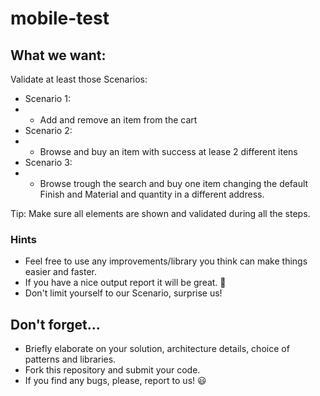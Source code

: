 
# mobile-test

## What we want:
Validate at least those Scenarios:
 
* Scenario 1:
*  - Add and remove an item from the cart
* Scenario 2:
* - Browse and buy an item with success at lease 2 different itens
* Scenario 3:
*  - Browse trough the search and buy one item changing the default Finish and Material and quantity in a different address.

 Tip: Make sure all elements are shown and validated during all the steps.
 
### Hints
* Feel free to use any improvements/library you think can make things easier and faster.
* If you have a nice output report it will be great. 🎉
* Don't limit yourself to our Scenario, surprise us!

## Don't forget...
* Briefly elaborate on your solution, architecture details, choice of patterns and libraries.
* Fork this repository and submit your code.
* If you find any bugs, please, report to us! 😃

